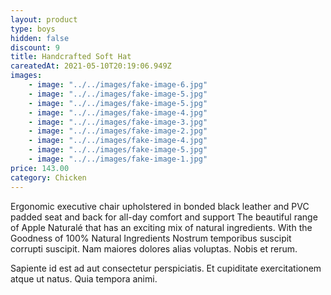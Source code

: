 ```yaml
---
layout: product
type: boys
hidden: false
discount: 9
title: Handcrafted Soft Hat
careatedAt: 2021-05-10T20:19:06.949Z
images:
    - image: "../../images/fake-image-6.jpg"
    - image: "../../images/fake-image-5.jpg"
    - image: "../../images/fake-image-5.jpg"
    - image: "../../images/fake-image-4.jpg"
    - image: "../../images/fake-image-3.jpg"
    - image: "../../images/fake-image-2.jpg"
    - image: "../../images/fake-image-4.jpg"
    - image: "../../images/fake-image-5.jpg"
    - image: "../../images/fake-image-1.jpg"
price: 143.00
category: Chicken
---
```

Ergonomic executive chair upholstered in bonded black leather and PVC padded seat and back for all-day comfort and support
The beautiful range of Apple Naturalé that has an exciting mix of natural ingredients. With the Goodness of 100% Natural Ingredients
Nostrum temporibus suscipit corrupti suscipit. Nam maiores dolores alias voluptas. Nobis et rerum.
 Sapiente id est ad aut consectetur perspiciatis. Et cupiditate exercitationem atque ut natus. Quia tempora animi.
